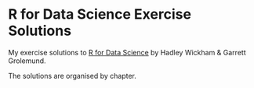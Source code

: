 # R for Data Science Exercise Solutions
My exercise solutions to [R for Data Science](http://r4ds.had.co.nz/) by Hadley Wickham & Garrett Grolemund.

The solutions are organised by chapter.